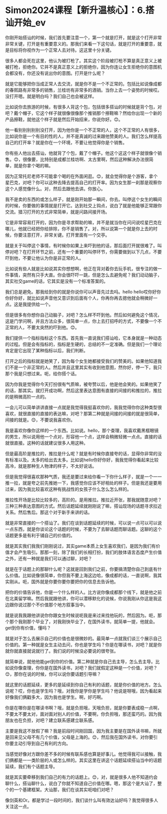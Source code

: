 # Simon2024课程【新升温核心】：6.搭讪开始_ev

你刚开始搭讪的时候，我们首先要注意一个，第一个就是打开，就是这个打开非常非常关键，打开是有重要意义的。那我们来看一下这句话，就是打开的重要意，就是目标将你视作为一个正常人去对待。这这里十分关键。

很多人都会死在这里，他认为被打枪了。其实这个阶段被打枪不算是真正意义上被被打枪，拒绝你。它并不是真正意义上的拒绝你，因为你连让女生拒绝你的意图机会都没有，你还没有说出你的意图。打开是什么呢？

就是它能够把你当成正常人去交流，就是你不是一个不正常的。包括比如说像成都的春熙路有非常多的销售，兰桂坊有非常多的酒销。当你上去一个姿势的时候哎。没打开嗯。就是明白吗？我们自己也会被这样。

比如说你去旅游的时候，有很多人背这个包，包括很多搭讪的时候就是背个包，对吧？戴个帽子，它这个样子就很像很像那个推销那个擦鞋嘛？然给你出现一个新的产品擦鞋，就他这个样子就是然后开始招来，你说你好。😊。

他一看别别别别别没打开，因为他你是一个不正常的人，这个不正常的人有很多，比如说你是一个有目的性的人，并不是真诚的过来跟他赞美的人。我们怎么样提高自己的打开率？就是你在一个环境，不要让他觉得你是个销售。

你有些人他出去搭讪，他就背了个包，戴了个帽子。他这个这这个样子就很像个销售。😊，很像要，比特别是成都兰桂坊啊、太古里啊，然后这种解决办法很简单，就是你拿个喝的嘛。

因为正常托尼老师不可能拿个喝的在外面闲逛。😊，就会觉得你是个游客，拿个星巴克，对吧？你可以这种去降去提高自己的打开率。因为女生那一刹那是观察你这个人感觉像什么。对，然后去跟他去讲。你放心。

我不是卖的东西的或怎么样子，就是刚开始那一瞬间，你去。叫停这个女生的瞬间的时候，你要做的事情就是打开它。达到社交上钩点，说白了就是他能够正常跟你交流。猎习打开的方式非常简单，就是问路间接开场。

它是非常容易打开的，因为你是寻求帮助的嘛，并不是就当你在问问说哎星巴克在哪儿，他就已经把你给排除，你不是销售了。对，所以说第一个就是你上去的时候，你要注意打开，非常关键。打开里面有一个交亭。

就是关于叫停这个事情，有时候你如果上来吓到他的话，那后面打开就很难了。叫停对吧？在打开环节之前，还有一个重要的叫停环节，你需要做到以下几点，不要吓到他，不要让他认为你是非正常的人。

比如说有些人就是比如说其实你想想啊，他正在背对着你去玩手机，很专注的做一件事情，突然有只手大直。你会很吓吓一跳，但是怎么去避免呢？我们动动脑子，其实社交game的话，它其实是没有一个标准答案的。

我们总是避免。那我给到你的就是你说你可以声音先过去吗。hello hello哎你好你你好你好，就比如说声音他又意识到后面有个人，你再你再去摁他就会稍微好一点。这是我提供给一个。

但是很多有你想你自己动脑子，对吧？怎么样不吓到他。然后如何避免这个情况，这是门学问啊，并且方法众多，很简单一点，你上去打招呼的方式，不要像一个不正常的人，不要太突然的吓到他。😊。

我们提供一个指标指标这个东西。首先我一直说我们搭讪哈，它本身就是一种动态的过程。但是会有指标的，指标是生硬的，总结的不一定准确。但是我们一个理论肯定是它出现了某种指标以后，我们判断。

打开之后的指标就是她笑了，因为每个女生她都接受我们的赞美的。如果他知道我们不是一个非正常的人。然后并且这里其实有收到他意图，然你好，停一下，我只那个我是只想过来。呃，给你搭个话。

因为你我是觉得你今天打扮很有气质嘛，被夸赞以后，他是他会笑的。如果他笑了的话，那其实。就打开成功啊，然后这里表达意图有直接的间接的和推拉的，推拉的是稍微高阶一点的。

一会儿可以简单讲讲直接一点就是我觉得我挺喜欢你的，我我觉得你你这种类型很喜欢，就很直接的直接的表达嘛，对吧？那第二种就是间接的间接的就是很简单，间接的就是。😊，不要说我喜欢你。

我是喜欢你像你这样的一个东西。比如说。hello，那个查理，我喜欢戴黑框眼镜的男生，所以说用他一个点对，形容他一个点，这样会稍微轻微一点点。直接的话就很直接。这种的话就建议很多人用这种。

但是最高阶是推拉的，推拉是什么呢？就是有时候你直接夸的话，显得你非常的没有标准以及。太多的给出去太多。比如说hello你好你好，我我觉得你看起来比较高冷，就是那种生人物津的样子，不太好说话。

但是我觉得很喜欢那种气质，我还是要过来给你看一下你什么样子，就是一个一一推一拉，就是夸之前先推她一下，我感觉你应该不好相处的样子。但是我还是要用过来，因为我比较喜欢这种有挑战性的女孩子什么怎么怎么样的。

推拉性开场是比较比较多的，高阶的。是用推拉。推拉近开张，那我就随意对吧？三种三种表达意图的方式。然后话题延续就刚刚说了嘛，搭讪现场的话题寻求拉近关系。然后售后。那这个对于新手来讲的话。

就是非常直接的一个搭讪了。我们在谈到话题延续的时候，可以说一点可以可以说一点东西，就是你谈论这个话题的时候，不要为了去聊话题而聊话题。这聊的这个话题更多是有利于铺自己的价值的。

就是其实我们我我们刚刚说过，其实game本质上女生喜欢我们，是因为我们有价值才会产生吸引。那那一刻，除了我们的长相打扮，我们的肢体语言态度产生价值之外，还有一种就是我们可以通过聊，对吧？

就是在于话题上的那聊什么呢？这就是回到我们之前，你要搞清楚你自己到底有什么价值。比如说像很简单，你但我不要上海这边哈，像成都的话，一直说啊，我其实刚从。呃，国外就是你要你要你要把你的信息去告诉他。

把你的价值告诉他，你是一个什么样的人。比方说你像成都那个线下，就是他之前在北美留学嘛。然后我就跟他讲，你可以潜移默化的说候，你说我刚从你这是我这边跟你说过那个不价值那个地方叙事当中。

就是说我我跟他讲说你你跟女生时候说呃我是来过来找他玩的，然后因为。呃，那个那个我刚那个毕业了，对我刚快毕业了，在国外读书，就简单一提，他就会。get到你有价值，懂吗？

就是对于怎么去展示自己的价值也是很微妙的。最简单一点就我们谈三个展示自己价值的。第一种就是女生主动去问，你也是学生吗？你是在哪读书，对吧？就是你就你就直接就说就行了。我们说的时候没必要说的很夸张。

就简单说，就他他能get到你的价值。第二种就是你自己去主导，怎么去主导。比如说你像查理，你你是在国外读书，对吧？我们就假定这种是一个价值，对吧？😊，那你在说的时候，你可以说你要话题引导嘛？

就这里的话题延续，更多的是延续到你自己有利的话题，就是你价值的地方。怎么说呢？哎，你也是学生吗？哦，对我你是学你是学生吗？他说是呀哦，因为看起来好像我们俩戳多大，因为我也是学生。啊，好巧啊。

你是在哪你是在哪读书啊？哦，就是负担哦，天哦负担，就是你要表成稳一点啊，不要太不要太对，面对面对别人的价值，不要啊，你负担哦，那还蛮巧的。因为我朋友也在负担，对吧？建立联系感建立联系感。

主要是我这不放假了嘛？我是前段时间刚回国，因为我主要是在国外读书嘛，所就是回来见父母不有几个价值，父母是上海的。😊，然后我在国外读书，对你要引你要主动引导到自己有利的方向。

当感觉好像对方跟你差不多的时候有联系感也算是好事儿。他觉得我可以接触，我们俩都是一一类阶层的人或怎么样的。其实这里在讲这个话题延续搭讪当中的话题延续，我们有个话题主导。

就是其实要牵移到我们自己的有力的话题上。😊，对，就是很多人他不知道约会聊什么，搭讪聊什么，说白了你就不知道自己价值在哪。嗯，那这个是大讪了，整个的一个基建框架。大讪那，我们在谈其实呃咱们对吧？

像剑英和Or。都是学过一段时间的，我们谈什么叫有效达讪好吗？我觉得很多人关注这一点。